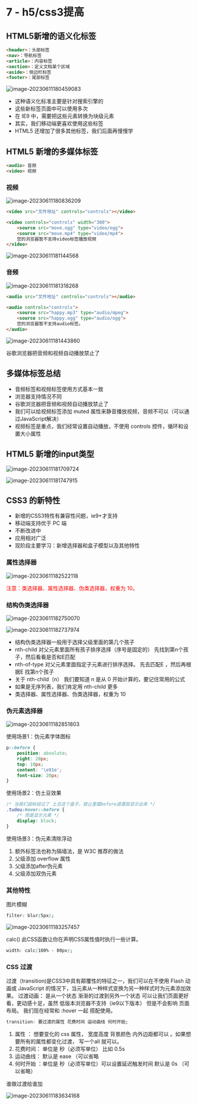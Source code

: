 # 7 - h5/css3提高

## HTML5新增的语义化标签

```html
<header>：头部标签
<nav>：导航标签
<article>：内容标签
<section>：定义文档某个区域
<aside>：侧边栏标签
<footer>：尾部标签
```

![image-20230611180459083](./assets/image-20230611180459083.png)

- 这种语义化标准主要是针对搜索引擎的
- 这些新标签页面中可以使用多次
- 在 IE9 中，需要把这些元素转换为块级元素
- 其实，我们移动端更喜欢使用这些标签
- HTML5 还增加了很多其他标签，我们后面再慢慢学

## HTML5 新增的多媒体标签

```HTML
<audio> 音频
<video> 视频
```

### 视频

![image-20230611180836209](./assets/image-20230611180836209.png)

 ```html
 <video src="文件地址" controls="controls"></video>
 
 <video controls="controls" width="300">
     <source src="move.ogg" type="video/ogg">
     <source src="move.mp4" type="video/mp4">
     您的浏览器暂不支持video标签播放视频
 </video>
 ```

![image-20230611181144568](./assets/image-20230611181144568.png)

### 音频

![image-20230611181318268](./assets/image-20230611181318268.png)

```html
<audio src="文件地址" controls="controls"></audio>

<audio controls="controls">
    <source src="happy.mp3" type="audio/mpeg">
    <source src="happy.ogg" type="audio/ogg">
    您的浏览器暂不支持audio标签。
</audio>
```

![image-20230611181443860](./assets/image-20230611181443860.png)

谷歌浏览器把音频和视频自动播放禁止了

## 多媒体标签总结

- 音频标签和视频标签使用方式基本一致
- 浏览器支持情况不同
- 谷歌浏览器把音频和视频自动播放禁止了
- 我们可以给视频标签添加 muted 属性来静音播放视频，音频不可以（可以通过JavaScript解决）
- 视频标签是重点，我们经常设置自动播放，不使用 controls 控件，循环和设置大小属性

## HTML5 新增的input类型

![image-20230611181709724](./assets/image-20230611181709724.png)

![image-20230611181747915](./assets/image-20230611181747915.png)

## CSS3 的新特性

- 新增的CSS3特性有兼容性问题，ie9+才支持
- 移动端支持优于 PC 端
- 不断改进中
- 应用相对广泛
- 现阶段主要学习：新增选择器和盒子模型以及其他特性

### 属性选择器

![image-20230611182522118](./assets/image-20230611182522118.png)

<font color="red">注意：类选择器、属性选择器、伪类选择器，权重为 10。</font>

### 结构伪类选择器

![image-20230611182750070](./assets/image-20230611182750070.png)

![image-20230611182737974](./assets/image-20230611182737974.png)

- 结构伪类选择器一般用于选择父级里面的第几个孩子
- nth-child 对父元素里面所有孩子排序选择（序号是固定的） 先找到第n个孩子，然后看看是否和E匹配
- nth-of-type 对父元素里面指定子元素进行排序选择。 先去匹配E ，然后再根据E 找第n个孩子
- 关于 nth-child（n） 我们要知道 n 是从 0 开始计算的，要记住常用的公式
- 如果是无序列表，我们肯定用 nth-child 更多
- 类选择器、属性选择器、伪类选择器，权重为 10

### 伪元素选择器

![image-20230611182851803](./assets/image-20230611182851803.png)

使用场景1：伪元素字体图标

```css
p::before {
    position: absolute;
    right: 20px;
    top: 10px;
    content: '\e91e';
    font-size: 20px;
}
```

使用场景2：仿土豆效果

```css
/* 当我们鼠标经过了 土豆这个盒子，就让里面before遮罩层显示出来 */
.tudou:hover::before {
    /* 而是显示元素 */
    display: block;
}
```

使用场景3：伪元素清除浮动

1. 额外标签法也称为隔墙法，是 W3C 推荐的做法
2. 父级添加 overflow 属性
3. 父级添加after伪元素
4. 父级添加双伪元素

### 其他特性

图片模糊

```css
filter: blur(5px);
```

![image-20230611183257457](./assets/image-20230611183257457.png)

calc() 此CSS函数让你在声明CSS属性值时执行一些计算。

```css
width: calc(100% - 80px);
```

### CSS 过渡

过渡（transition)是CSS3中具有颠覆性的特征之一，我们可以在不使用 Flash 动画或 JavaScript 的情况下，当元素从一种样式变换为另一种样式时为元素添加效果。 过渡动画： 是从一个状态 渐渐的过渡到另外一个状态 可以让我们页面更好看，更动感十足，虽然 低版本浏览器不支持（ie9以下版本） 但是不会影响 页面布局。 我们现在经常和 :hover 一起 搭配使用。

```css
transition: 要过渡的属性 花费时间 运动曲线 何时开始;
```

1. 属性 ： 想要变化的 css 属性， 宽度高度 背景颜色 内外边距都可以 。如果想要所有的属性都变化过渡， 写一个all 就可以。
2. 花费时间： 单位是 秒（必须写单位） 比如 0.5s
3. 运动曲线： 默认是 ease （可以省略
4. 何时开始 ：单位是 秒（必须写单位）可以设置延迟触发时间 默认是 0s （可以省略）

谁做过渡给谁加

![image-20230611183634168](./assets/image-20230611183634168.png)





